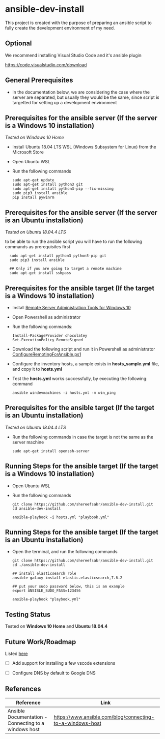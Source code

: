 # ansible-dev-install

This project is created with the purpose of preparing an ansible script to fully create the development environment of my need.

## Optional

We recommend installing Visual Studio Code and it's ansible plugin

https://code.visualstudio.com/download

## General Prerequisites
* In the documentation below, we are considering the case where the server are separated, but usually they would be the same, since script is targetted for setting up a development environment

## Prerequisites for the ansible server (If the server is a Windows 10 installation)
*Tested on Windows 10 Home*
* Install Ubuntu 18.04 LTS WSL (Windows Subsystem for Linux) from the Microsoft Store
* Open Ubuntu WSL
* Run the following commands

      sudo apt-get update
      sudo apt-get install python3 git
      sudo apt-get install python3-pip --fix-missing
      sudo pip3 install ansible
      pip install pywinrm
      
## Prerequisites for the ansible server (If the server is an Ubuntu installation)
*Tested on Ubuntu 18.04.4 LTS*

to be able to run the ansible script you will have to run the following commands as prerequisites first

      sudo apt-get install python3 python3-pip git
      sudo pip3 install ansible
      
      ## Only if you are going to target a remote machine
      sudo apt-get install sshpass


## Prerequisites for the ansible target (If the target is a Windows 10 installation)
* Install [Remote Server Administration Tools for Windows 10](https://www.microsoft.com/en-us/download/details.aspx?id=45520)
* Open Powershell as administrator
* Run the following commands:

      Install-PackageProvider chocolatey
      Set-ExecutionPolicy RemoteSigned

* Download the following script and run it in Powershell as administrator [ConfigureRemotingForAnsible.ps1](https://raw.githubusercontent.com/ansible/ansible/devel/examples/scripts/ConfigureRemotingForAnsible.ps1)

* Configure the inventory hosts, a sample exists in **hosts_sample.yml** file, and copy it to **hosts.yml**
* Test the **hosts.yml** works successfully, by executing the following command

      ansible windevmachines -i hosts.yml -m win_ping
      
      
## Prerequisites for the ansible target (If the target is an Ubuntu installation)
*Tested on Ubuntu 18.04.4 LTS*

* Run the following commands in case the target is not the same as the server machine

      sudo apt-get install openssh-server

## Running Steps for the ansible target (If the target is a Windows 10 installation)

* Open Ubuntu WSL
* Run the following commands

      git clone https://github.com/shereefsakr/ansible-dev-install.git
      cd ansible-dev-install
      
      ansible-playbook -i hosts.yml "playbook.yml"

## Running Steps for the ansible target (If the target is an Ubuntu installation)
* Open the terminal, and run the following commands

      git clone https://github.com/shereefsakr/ansible-dev-install.git
      cd ./ansible-dev-install
      
      ## install elasticsearch role
      ansible-galaxy install elastic.elasticsearch,7.6.2
      
      ## put your sudo password below, this is an example
      export ANSIBLE_SUDO_PASS=123456

      ansible-playbook "playbook.yml"

## Testing Status

Tested on **Windows 10 Home** and **Ubuntu 18.04.4**

## Future Work/Roadmap

Listed [here](https://github.com/shereefsakr/ansible-dev-install/issues?q=is%3Aissue+is%3Aopen+label%3A%22roadmap%22)

- [ ] Add support for installing a few vscode extensions
- [ ] Configure DNS by default to Google DNS


## References

| Reference | Link |
| ----------- | ----------- |
| Ansible Documentation - Connecting to a windows host | https://www.ansible.com/blog/connecting-to-a-windows-host |
